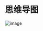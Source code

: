 # 思维导图

![image](https://user-images.githubusercontent.com/7291672/107878950-fc6b9180-6f10-11eb-8785-63a77c68c765.png)

